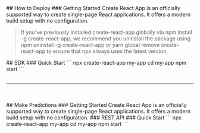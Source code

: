 <a id="how-to-deploy" class="hash-to-scroll" />
## <a id="how-to-deploy" />How to Deploy

<a id="how-to-deploy-getting-started" class="hash-to-scroll" />
### Getting Started
Create React App is an officially supported way to create single-page React applications. It offers a modern build setup with no configuration.

> If you've previously installed create-react-app globally via npm install -g create-react-app, we recommend you uninstall the package using npm uninstall -g create-react-app or yarn global remove create-react-app to ensure that npx always uses the latest version.

<a id="how-to-deploy-SDK" class="hash-to-scroll" />
## SDK
### Quick Start
```
npx create-react-app my-app
cd my-app
npm start
```

<br />
<br />
<hr />
<br />
<br />

<a id="how-to-predict" class="hash-to-scroll" />
## Make Predictions

<a id="how-to-predict-getting-started" class="hash-to-scroll" />
### Getting Started
Create React App is an officially supported way to create single-page React applications. It offers a modern build setup with no configuration.

<a id="how-to-predict-rest-api" class="hash-to-scroll" />
### REST API
### Quick Start
```
npx create-react-app my-app
cd my-app
npm start
```
